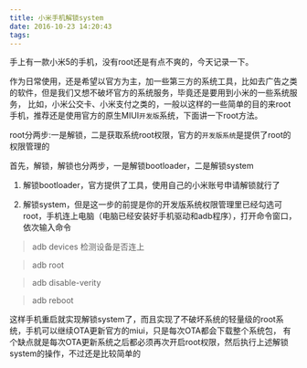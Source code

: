 ```yaml
---
title: 小米手机解锁system
date: 2016-10-23 14:20:43
tags:
---
```


手上有一款小米5的手机，没有root还是有点不爽的，今天记录一下。

作为日常使用，还是希望以官方为主，加一些第三方的系统工具，比如去广告之类的软件，但是我们又想不破坏官方的系统服务，毕竟还是要用到小米的一些系统服务，
比如，小米公交卡、小米支付之类的，一般以这样的一些简单的目的来root手机，推荐还是使用官方的原生MIUI`开发版`系统，下面讲一下root方法。

root分两步:一是解锁，二是获取系统root权限，官方的`开发版系统`是提供了root的权限管理的

<!--more-->
首先，解锁，解锁也分两步，一是解锁bootloader，二是解锁system

1. 解锁bootloader，官方提供了工具，使用自己的小米账号申请解锁就行了

2. 解锁system，但是这一步的前提是你的开发版系统权限管理里已经勾选可root，手机连上电脑（电脑已经安装好手机驱动和adb程序），打开命令窗口，依次输入命令

> adb devices   检测设备是否连上

> adb root

> adb disable-verity

> adb reboot

这样手机重启就实现解锁system了，而且实现了不破坏系统的轻量级的root系统，手机可以继续OTA更新官方的miui，只是每次OTA都会下载整个系统包，
有个缺点就是每次OTA更新系统之后都必须再次开启root权限，然后执行上述解锁system的操作，不过还是比较简单的